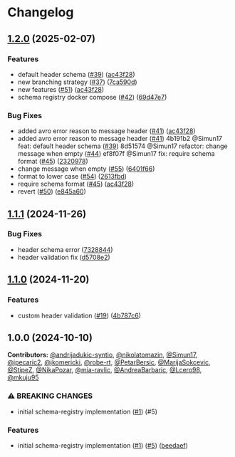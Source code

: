 # Changelog

## [1.2.0](https://github.com/dataphos/schema-registry/compare/v1.1.1...v1.2.0) (2025-02-07)


### Features

* default header schema ([#39](https://github.com/dataphos/schema-registry/issues/39)) ([ac43f28](https://github.com/dataphos/schema-registry/commit/ac43f28d719c5e07e525e77aca56ae28b7ac02fe))
* new branching strategy ([#37](https://github.com/dataphos/schema-registry/issues/37)) ([7ca590d](https://github.com/dataphos/schema-registry/commit/7ca590dfab3ee9ad15a9c4969c96e50dc21b13a2))
* new features ([#51](https://github.com/dataphos/schema-registry/issues/51)) ([ac43f28](https://github.com/dataphos/schema-registry/commit/ac43f28d719c5e07e525e77aca56ae28b7ac02fe))
* schema registry docker compose ([#42](https://github.com/dataphos/schema-registry/issues/42)) ([69d47e7](https://github.com/dataphos/schema-registry/commit/69d47e7de965ab0349216b66d1ee12cfa825085e))


### Bug Fixes

* added avro error reason to message header ([#41](https://github.com/dataphos/schema-registry/issues/41)) ([ac43f28](https://github.com/dataphos/schema-registry/commit/ac43f28d719c5e07e525e77aca56ae28b7ac02fe))
* added avro error reason to message header ([#41](https://github.com/dataphos/schema-registry/issues/41)) 4b191b2 @Simun17 feat: default header schema ([#39](https://github.com/dataphos/schema-registry/issues/39)) 8d51574 @Simun17 refactor: change message when empty ([#44](https://github.com/dataphos/schema-registry/issues/44)) ef8f07f @Simun17 fix: require schema format ([#45](https://github.com/dataphos/schema-registry/issues/45)) ([2320978](https://github.com/dataphos/schema-registry/commit/23209783a2146cdcdacb4a9aac1bf7e3e7944ac1))
* change message when empty ([#55](https://github.com/dataphos/schema-registry/issues/55)) ([6401f66](https://github.com/dataphos/schema-registry/commit/6401f66870042a71f3df3511154228f295ab945c))
* format to lower case ([#54](https://github.com/dataphos/schema-registry/issues/54)) ([2613fbd](https://github.com/dataphos/schema-registry/commit/2613fbd87f5b1e8d96cea65e03096748ce7683f0))
* require schema format ([#45](https://github.com/dataphos/schema-registry/issues/45)) ([ac43f28](https://github.com/dataphos/schema-registry/commit/ac43f28d719c5e07e525e77aca56ae28b7ac02fe))
* revert ([#50](https://github.com/dataphos/schema-registry/issues/50)) ([e845a60](https://github.com/dataphos/schema-registry/commit/e845a60bbf8c8df5758ca6316c45e14de0578f36))

## [1.1.1](https://github.com/dataphos/schema-registry/compare/v1.1.0...v1.1.1) (2024-11-26)


### Bug Fixes

* header schema error ([7328844](https://github.com/dataphos/schema-registry/commit/7328844e6e6309e3c99c7c2f9c750aba984a994e))
* header validation fix ([d5708e2](https://github.com/dataphos/schema-registry/commit/d5708e271d173ff1a697b07bb1c62b7b506db383))

## [1.1.0](https://github.com/dataphos/schema-registry/compare/v1.0.0...v1.1.0) (2024-11-20)


### Features

* custom header validation ([#19](https://github.com/dataphos/schema-registry/issues/19)) ([4b787c6](https://github.com/dataphos/schema-registry/commit/4b787c6cad26a2bad1009f44028950e299f45dc6))

## 1.0.0 (2024-10-10)

**Contributors:** 
[@andrijadukic-syntio](https://github.com/andrijadukic-syntio),
[@nikolatomazin](https://github.com/nikolatomazin),
[@Simun17](https://github.com/Simun17),
[@jpecaric2](https://github.com/jpecaric2),
[@jkomericki](https://github.com/jkomericki),
[@robe-rt](https://github.com/robe-rt),
[@PetarBersic](https://github.com/PetarBersic),
[@MarijaSokcevic](https://github.com/MarijaSokcevic),
[@StipeZ](https://github.com/StipeZ),
[@NikaPozar](https://github.com/NikaPozar),
[@mia-ravlic](https://github.com/mia-ravlic),
[@AndreaBarbaric](https://github.com/AndreaBarbaric),
[@Lcero98](https://github.com/Lcero98),
[@mkuju95](https://github.com/mkuju95)

### ⚠ BREAKING CHANGES

* initial schema-registry implementation ([#1](https://github.com/dataphos/schema-registry/issues/1)) (#5)

### Features

* initial schema-registry implementation ([#1](https://github.com/dataphos/schema-registry/issues/1)) ([#5](https://github.com/dataphos/schema-registry/issues/5)) ([beedaef](https://github.com/dataphos/schema-registry/commit/beedaef818b5490a68318cceea077c361a5f8818))
